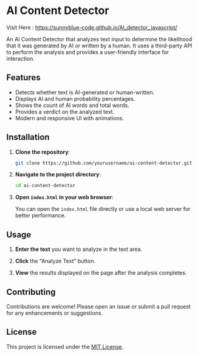 # AI Content Detector

Visit Here : https://sunnyblue-code.github.io/AI_detector_javascript/

An AI Content Detector that analyzes text input to determine the likelihood that it was generated by AI or written by a human. It uses a third-party API to perform the analysis and provides a user-friendly interface for interaction.

## Features

- Detects whether text is AI-generated or human-written.
- Displays AI and human probability percentages.
- Shows the count of AI words and total words.
- Provides a verdict on the analyzed text.
- Modern and responsive UI with animations.

## Installation

1. **Clone the repository**:

   ```bash
   git clone https://github.com/yourusername/ai-content-detector.git
   ```

2. **Navigate to the project directory**:

   ```bash
   cd ai-content-detector
   ```

3. **Open `index.html` in your web browser**:

   You can open the `index.html` file directly or use a local web server for better performance.

## Usage

1. **Enter the text** you want to analyze in the text area.

2. **Click** the "Analyze Text" button.

3. **View** the results displayed on the page after the analysis completes.

## Contributing

Contributions are welcome! Please open an issue or submit a pull request for any enhancements or suggestions.

## License

This project is licensed under the [MIT License](LICENSE).
